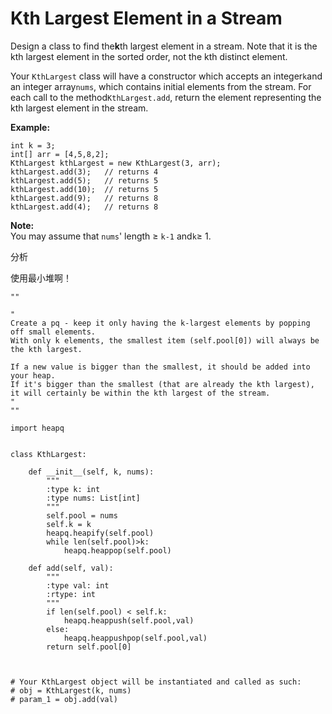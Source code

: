 # Kth Largest Element in a Stream

Design a class to find the**k**th largest element in a stream. Note that it is the kth largest element in the sorted order, not the kth distinct element.

Your `KthLargest` class will have a constructor which accepts an integer`k`and an integer array`nums`, which contains initial elements from the stream. For each call to the method`KthLargest.add`, return the element representing the kth largest element in the stream.

**Example:**

```text
int k = 3;
int[] arr = [4,5,8,2];
KthLargest kthLargest = new KthLargest(3, arr);
kthLargest.add(3);   // returns 4
kthLargest.add(5);   // returns 5
kthLargest.add(10);  // returns 5
kthLargest.add(9);   // returns 8
kthLargest.add(4);   // returns 8
```

**Note:**  
You may assume that `nums`' length ≥ `k-1` and`k`≥ 1.

分析

使用最小堆啊！

```text
""
```

```text
"
Create a pq - keep it only having the k-largest elements by popping off small elements.
With only k elements, the smallest item (self.pool[0]) will always be the kth largest.

If a new value is bigger than the smallest, it should be added into your heap.
If it's bigger than the smallest (that are already the kth largest), it will certainly be within the kth largest of the stream.
"
""
```

```text
import heapq


class KthLargest:

    def __init__(self, k, nums):
        """
        :type k: int
        :type nums: List[int]
        """
        self.pool = nums
        self.k = k
        heapq.heapify(self.pool)
        while len(self.pool)>k:
            heapq.heappop(self.pool)

    def add(self, val):
        """
        :type val: int
        :rtype: int
        """
        if len(self.pool) < self.k:
            heapq.heappush(self.pool,val)
        else:
            heapq.heappushpop(self.pool,val)
        return self.pool[0]



# Your KthLargest object will be instantiated and called as such:
# obj = KthLargest(k, nums)
# param_1 = obj.add(val)
```

